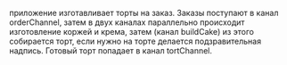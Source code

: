 приложение изготавливает торты на заказ. 
Заказы поступают в канал orderChannel, затем в двух каналах параллельно происходит изготовление коржей и крема, 
затем (канал buildCake) из этого собирается торт, если нужно на торте делается подзравительная надпись. 
Готовый торт попадает в канал  tortChannel.